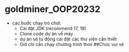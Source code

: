 # goldminer_OOP20232

- các bước chạy trò chơi:
    - Cài đặt JDK (recommend 17, 19)
    - Clone code dự án về máy
    - dự án sẽ tự động cài đặt các thư viện cần thiết
    - Giờ chỉ cần chạy chương trình thoii
  ##Chúc vui vẻ

